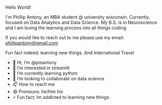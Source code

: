 Hello World!

I'm Phillip Antony, an MBA student @ university wisconsin. Currently, focused on Data Analytics and Data Science. 
My B.S. is in Neuroscience and I am loving the learning process into all things coding.

If you would like to reach out to me please use my email: phillipantony@gmail.com

Fun fact indeed: learning new things.
And 
International Travel


- 👋 Hi, I’m @pmantony
- 👀 I’m interested in streamlit
- 🌱 I’m currently learning python
- 💞️ I’m looking to collaborate on data science
- 📫 How to reach me 
- 😄 Pronouns: he/him his
- ⚡ Fun fact: Im addicted to learning new things.
